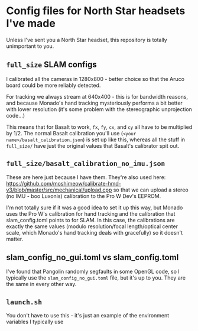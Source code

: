 # Config files for North Star headsets I've made

Unless I've sent you a North Star headset, this repository is totally unimportant to you.


## `full_size` SLAM configs

I calibrated all the cameras in 1280x800 - better choice so that the Aruco board could be more reliably detected. 

For tracking we always stream at 640x400 - this is for bandwidth reasons, and because Monado's hand tracking mysteriously performs a bit better with lower resolution (it's some problem with the stereographic unprojection code...)

This means that for Basalt to work, `fx`, `fy`, `cx`, and `cy` all have to be multiplied by 1/2. The normal Basalt calibration you'll use (`<your name>/basalt_calibration.json`) is set up like this, whereas all the stuff in `full_size/` have just the original values that Basalt's calibrator spit out.

## `full_size/basalt_calibration_no_imu.json`

These are here just because I have them. They're also used here: https://github.com/moshimeow/calibrate-hmd-v3/blob/master/src/mechanical/upload.cpp so that we can upload a stereo (no IMU - boo Luxonis) calibration to the Pro W Dev's EEPROM. 

I'm not totally sure if it was a good idea to set it up this way, but Monado uses the Pro W's calibration for hand tracking and the calibration that slam_config.toml points to for SLAM. In this case, the calibrations are exactly the same values (modulo resolution/focal length/optical center scale, which Monado's hand tracking deals with gracefully) so it doesn't matter.

## slam_config_no_gui.toml vs slam_config.toml

I've found that Pangolin randomly segfaults in some OpenGL code, so I typically use the `slam_config_no_gui.toml` file, but it's up to you. They are the same in every other way.


## `launch.sh`

You don't have to use this - it's just an example of the environment variables I typically use